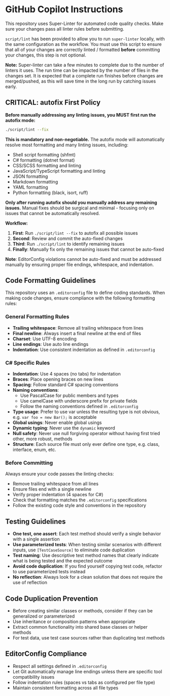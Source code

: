 # GitHub Copilot Instructions

This repository uses Super-Linter for automated code quality checks. Make sure your changes pass all linter rules before submitting.

`script/lint` has been provided to allow you to run `super-linter` locally, with the same configuration as the workflow. You must
use this script to ensure that all of your changes are correctly linted / formatted **before** committing your changes, this step
is not optional.

**Note:** Super-linter can take a few minutes to complete due to the number of linters it uses. The run time can be impacted by the number of files in the changes set. It is expected that a complete run finishes before changes are merged/pushed, as this will save time in the long run by catching issues early.

## **CRITICAL: autofix First Policy**

**Before manually addressing any linting issues, you MUST first run the autofix mode:**

```bash
./script/lint --fix
```

**This is mandatory and non-negotiable.** The autofix mode will automatically resolve most formatting and many linting issues, including:

- Shell script formatting (shfmt)
- C# formatting (dotnet format)
- CSS/SCSS formatting and linting
- JavaScript/TypeScript formatting and linting
- JSON formatting
- Markdown formatting
- YAML formatting
- Python formatting (black, isort, ruff)

**Only after running autofix should you manually address any remaining issues.** Manual fixes should be surgical and minimal - focusing only on issues that cannot be automatically resolved.

**Workflow:**

1. **First**: Run `./script/lint --fix` to autofix all possible issues
2. **Second**: Review and commit the auto-fixed changes
3. **Third**: Run `./script/lint` to identify remaining issues
4. **Finally**: Manually fix only the remaining issues that cannot be auto-fixed

**Note**: EditorConfig violations cannot be auto-fixed and must be addressed manually by ensuring proper file endings, whitespace, and indentation.

## Code Formatting Guidelines

This repository uses an `.editorconfig` file to define coding standards. When making code changes, ensure compliance with the following formatting rules:

### General Formatting Rules

- **Trailing whitespace**: Remove all trailing whitespace from lines
- **Final newline**: Always insert a final newline at the end of files
- **Charset**: Use UTF-8 encoding
- **Line endings**: Use auto line endings
- **Indentation**: Use consistent indentation as defined in `.editorconfig`

### C# Specific Rules

- **Indentation**: Use 4 spaces (no tabs) for indentation
- **Braces**: Place opening braces on new lines
- **Spacing**: Follow standard C# spacing conventions
- **Naming conventions**:
  - Use PascalCase for public members and types
  - Use camelCase with underscore prefix for private fields
  - Follow the naming conventions defined in `.editorconfig`
- **Type usage**: Prefer to use var unless the resulting type is not obvious, e.g. `var foo = new Bar();` is acceptable
- **Global usings**: Never enable global usings
- **Dynamic typing**: Never use the `dynamic` keyword
- **Null safety**: Never use null forgiving operator without having first tried other, more robust, methods
- **Structure**: Each source file must only ever define one type, e.g. class, interface, enum, etc.

### Before Committing

Always ensure your code passes the linting checks:

- Remove trailing whitespace from all lines
- Ensure files end with a single newline
- Verify proper indentation (4 spaces for C#)
- Check that formatting matches the `.editorconfig` specifications
- Follow the existing code style and conventions in the repository

## Testing Guidelines

- **One test, one assert**: Each test method should verify a single behavior with a single assertion
- **Use parameterized tests**: When testing similar scenarios with different inputs, use `[TestCaseSource]` to eliminate code duplication
- **Test naming**: Use descriptive test method names that clearly indicate what is being tested and the expected outcome
- **Avoid code duplication**: If you find yourself copying test code, refactor to use parameterized tests instead
- **No reflection**: Always look for a clean solution that does not require the use of reflection

## Code Duplication Prevention

- Before creating similar classes or methods, consider if they can be generalized or parameterized
- Use inheritance or composition patterns when appropriate
- Extract common functionality into shared base classes or helper methods
- For test data, use test case sources rather than duplicating test methods

## EditorConfig Compliance

- Respect all settings defined in `.editorconfig`
- Let Git automatically manage line endings unless there are specific tool compatibility issues
- Follow indentation rules (spaces vs tabs as configured per file type)
- Maintain consistent formatting across all file types
